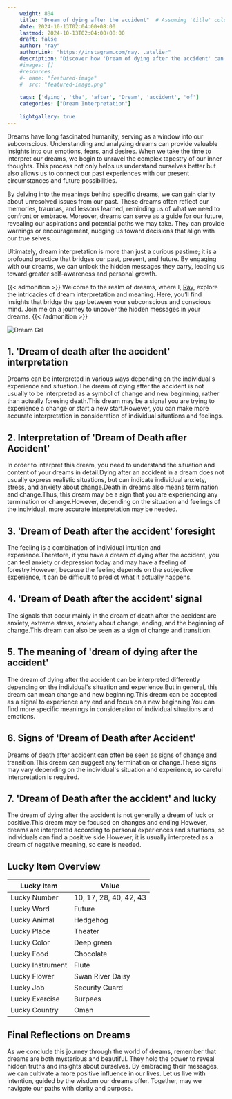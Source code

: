 ```yaml
---
    weight: 804
    title: "Dream of dying after the accident"  # Assuming 'title' column exists
    date: 2024-10-13T02:04:00+08:00
    lastmod: 2024-10-13T02:04:00+08:00
    draft: false
    author: "ray"
    authorLink: "https://instagram.com/ray._.atelier"
    description: "Discover how 'Dream of dying after the accident' can interpret your future and uncover its significant meanings in your life."
    #images: []
    #resources:
    #- name: "featured-image"
    #  src: "featured-image.png"
    
    tags: ['dying', 'the', 'after', 'Dream', 'accident', 'of']
    categories: ["Dream Interpretation"]
    
    lightgallery: true
---
```

    
Dreams have long fascinated humanity, serving as a window into our subconscious. Understanding and analyzing dreams can provide valuable insights into our emotions, fears, and desires. When we take the time to interpret our dreams, we begin to unravel the complex tapestry of our inner thoughts. This process not only helps us understand ourselves better but also allows us to connect our past experiences with our present circumstances and future possibilities.

By delving into the meanings behind specific dreams, we can gain clarity about unresolved issues from our past. These dreams often reflect our memories, traumas, and lessons learned, reminding us of what we need to confront or embrace. Moreover, dreams can serve as a guide for our future, revealing our aspirations and potential paths we may take. They can provide warnings or encouragement, nudging us toward decisions that align with our true selves.

Ultimately, dream interpretation is more than just a curious pastime; it is a profound practice that bridges our past, present, and future. By engaging with our dreams, we can unlock the hidden messages they carry, leading us toward greater self-awareness and personal growth.

{{< admonition >}}
Welcome to the realm of dreams, where I, [Ray](https://instagram.com/ray._.atelier), explore the intricacies of dream interpretation and meaning. Here, you’ll find insights that bridge the gap between your subconscious and conscious mind. Join me on a journey to uncover the hidden messages in your dreams.
{{< /admonition >}}

![Dream Grl](https://cdn.pixabay.com/photo/2017/11/02/03/35/gothic-2910057_1280.jpg "Dream Grl")

## 1. 'Dream of death after the accident' interpretation
Dreams can be interpreted in various ways depending on the individual's experience and situation.The dream of dying after the accident is not usually to be interpreted as a symbol of change and new beginning, rather than actually foresing death.This dream may be a signal you are trying to experience a change or start a new start.However, you can make more accurate interpretation in consideration of individual situations and feelings.

## 2. Interpretation of 'Dream of Death after Accident'
In order to interpret this dream, you need to understand the situation and content of your dreams in detail.Dying after an accident in a dream does not usually express realistic situations, but can indicate individual anxiety, stress, and anxiety about change.Death in dreams also means termination and change.Thus, this dream may be a sign that you are experiencing any termination or change.However, depending on the situation and feelings of the individual, more accurate interpretation may be needed.

## 3. 'Dream of Death after the accident' foresight
The feeling is a combination of individual intuition and experience.Therefore, if you have a dream of dying after the accident, you can feel anxiety or depression today and may have a feeling of forestry.However, because the feeling depends on the subjective experience, it can be difficult to predict what it actually happens.

## 4. 'Dream of Death after the accident' signal
The signals that occur mainly in the dream of death after the accident are anxiety, extreme stress, anxiety about change, ending, and the beginning of change.This dream can also be seen as a sign of change and transition.

## 5. The meaning of 'dream of dying after the accident'
The dream of dying after the accident can be interpreted differently depending on the individual's situation and experience.But in general, this dream can mean change and new beginning.This dream can be accepted as a signal to experience any end and focus on a new beginning.You can find more specific meanings in consideration of individual situations and emotions.

## 6. Signs of 'Dream of Death after Accident'
Dreams of death after accident can often be seen as signs of change and transition.This dream can suggest any termination or change.These signs may vary depending on the individual's situation and experience, so careful interpretation is required.

## 7. 'Dream of Death after the accident' and lucky
The dream of dying after the accident is not generally a dream of luck or positive.This dream may be focused on changes and ending.However, dreams are interpreted according to personal experiences and situations, so individuals can find a positive side.However, it is usually interpreted as a dream of negative meaning, so care is needed.

## Lucky Item Overview
| Lucky Item          | Value              |
|---------------|--------------------|
| Lucky Number        | 10, 17, 28, 40, 42, 43  |
| Lucky Word          | Future |
| Lucky Animal        | Hedgehog |
| Lucky Place         | Theater     |
| Lucky Color         | Deep green     |
| Lucky Food          | Chocolate      |
| Lucky Instrument    | Flute |
| Lucky Flower        | Swan River Daisy    |
| Lucky Job           | Security Guard       |
| Lucky Exercise      | Burpees  |
| Lucky Country       | Oman    |


##  Final Reflections on Dreams

As we conclude this journey through the world of dreams, remember that dreams are both mysterious and beautiful. They hold the power to reveal hidden truths and insights about ourselves. By embracing their messages, we can cultivate a more positive influence in our lives. Let us live with intention, guided by the wisdom our dreams offer. Together, may we navigate our paths with clarity and purpose.
